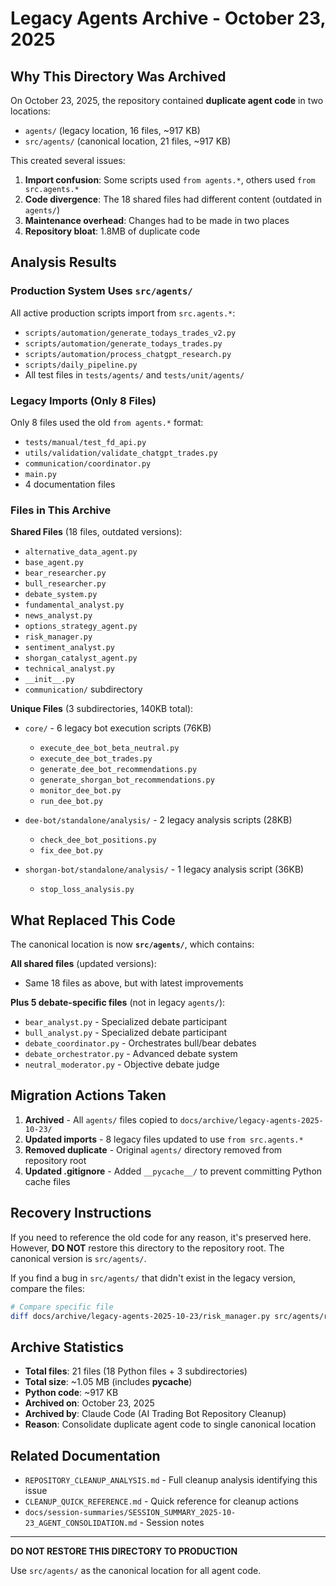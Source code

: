 # Legacy Agents Archive - October 23, 2025

## Why This Directory Was Archived

On October 23, 2025, the repository contained **duplicate agent code** in two locations:
- `agents/` (legacy location, 16 files, ~917 KB)
- `src/agents/` (canonical location, 21 files, ~917 KB)

This created several issues:
1. **Import confusion**: Some scripts used `from agents.*`, others used `from src.agents.*`
2. **Code divergence**: The 18 shared files had different content (outdated in `agents/`)
3. **Maintenance overhead**: Changes had to be made in two places
4. **Repository bloat**: 1.8MB of duplicate code

## Analysis Results

### Production System Uses `src/agents/`
All active production scripts import from `src.agents.*`:
- `scripts/automation/generate_todays_trades_v2.py`
- `scripts/automation/generate_todays_trades.py`
- `scripts/automation/process_chatgpt_research.py`
- `scripts/daily_pipeline.py`
- All test files in `tests/agents/` and `tests/unit/agents/`

### Legacy Imports (Only 8 Files)
Only 8 files used the old `from agents.*` format:
- `tests/manual/test_fd_api.py`
- `utils/validation/validate_chatgpt_trades.py`
- `communication/coordinator.py`
- `main.py`
- 4 documentation files

### Files in This Archive

**Shared Files** (18 files, outdated versions):
- `alternative_data_agent.py`
- `base_agent.py`
- `bear_researcher.py`
- `bull_researcher.py`
- `debate_system.py`
- `fundamental_analyst.py`
- `news_analyst.py`
- `options_strategy_agent.py`
- `risk_manager.py`
- `sentiment_analyst.py`
- `shorgan_catalyst_agent.py`
- `technical_analyst.py`
- `__init__.py`
- `communication/` subdirectory

**Unique Files** (3 subdirectories, 140KB total):
- `core/` - 6 legacy bot execution scripts (76KB)
  - `execute_dee_bot_beta_neutral.py`
  - `execute_dee_bot_trades.py`
  - `generate_dee_bot_recommendations.py`
  - `generate_shorgan_bot_recommendations.py`
  - `monitor_dee_bot.py`
  - `run_dee_bot.py`

- `dee-bot/standalone/analysis/` - 2 legacy analysis scripts (28KB)
  - `check_dee_bot_positions.py`
  - `fix_dee_bot.py`

- `shorgan-bot/standalone/analysis/` - 1 legacy analysis script (36KB)
  - `stop_loss_analysis.py`

## What Replaced This Code

The canonical location is now **`src/agents/`**, which contains:

**All shared files** (updated versions):
- Same 18 files as above, but with latest improvements

**Plus 5 debate-specific files** (not in legacy `agents/`):
- `bear_analyst.py` - Specialized debate participant
- `bull_analyst.py` - Specialized debate participant
- `debate_coordinator.py` - Orchestrates bull/bear debates
- `debate_orchestrator.py` - Advanced debate system
- `neutral_moderator.py` - Objective debate judge

## Migration Actions Taken

1. **Archived** - All `agents/` files copied to `docs/archive/legacy-agents-2025-10-23/`
2. **Updated imports** - 8 legacy files updated to use `from src.agents.*`
3. **Removed duplicate** - Original `agents/` directory removed from repository root
4. **Updated .gitignore** - Added `__pycache__/` to prevent committing Python cache files

## Recovery Instructions

If you need to reference the old code for any reason, it's preserved here. However, **DO NOT** restore this directory to the repository root. The canonical version is `src/agents/`.

If you find a bug in `src/agents/` that didn't exist in the legacy version, compare the files:

```bash
# Compare specific file
diff docs/archive/legacy-agents-2025-10-23/risk_manager.py src/agents/risk_manager.py
```

## Archive Statistics

- **Total files**: 21 files (18 Python files + 3 subdirectories)
- **Total size**: ~1.05 MB (includes __pycache__)
- **Python code**: ~917 KB
- **Archived on**: October 23, 2025
- **Archived by**: Claude Code (AI Trading Bot Repository Cleanup)
- **Reason**: Consolidate duplicate agent code to single canonical location

## Related Documentation

- `REPOSITORY_CLEANUP_ANALYSIS.md` - Full cleanup analysis identifying this issue
- `CLEANUP_QUICK_REFERENCE.md` - Quick reference for cleanup actions
- `docs/session-summaries/SESSION_SUMMARY_2025-10-23_AGENT_CONSOLIDATION.md` - Session notes

---

**DO NOT RESTORE THIS DIRECTORY TO PRODUCTION**

Use `src/agents/` as the canonical location for all agent code.
